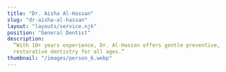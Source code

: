 ```yaml
---
title: "Dr. Aisha Al‑Hassan"
slug: "dr-aisha-al‑hassan"
layout: "layouts/service.njk"
position: "General Dentist"
description:
  “With 10+ years experience, Dr. Al‑Hassan offers gentle preventive,
  restorative dentistry for all ages.”
thumbnail: "/images/person_6.webp"
---
```

